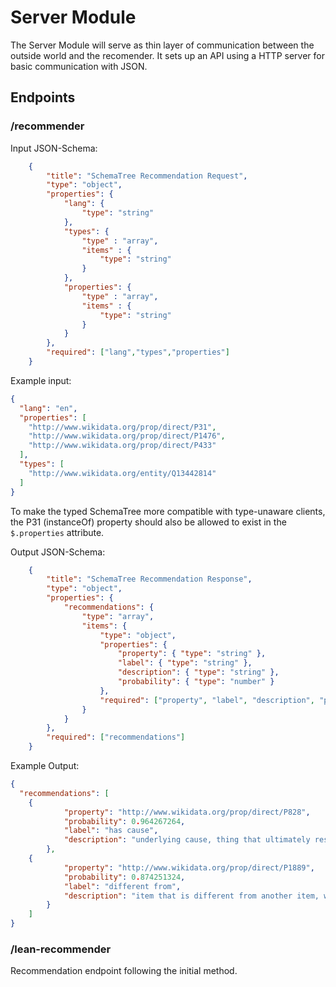 # Server Module

The Server Module will serve as thin layer of communication between the outside world and the
recomender. It sets up an API using a HTTP server for basic communication with JSON.

## Endpoints

### /recommender

Input JSON-Schema:

```json
    {
    	"title": "SchemaTree Recommendation Request",
    	"type": "object",
    	"properties": {
    		"lang": {
    			"type": "string"
    		},
    		"types": {
    			"type" : "array",
    			"items" : {
    				"type": "string"
    			}
    		},
    		"properties": {
    			"type" : "array",
    			"items" : {
    				"type": "string"
    			}
    		}
    	},
    	"required": ["lang","types","properties"]
    }
```

Example input: 

```json
{
  "lang": "en",
  "properties": [
    "http://www.wikidata.org/prop/direct/P31",
    "http://www.wikidata.org/prop/direct/P1476",
    "http://www.wikidata.org/prop/direct/P433"
  ],
  "types": [
    "http://www.wikidata.org/entity/Q13442814"
  ]
}
```

To make the typed SchemaTree more compatible with type-unaware clients, the P31 (instanceOf) property should also be allowed to exist in the `$.properties` attribute.

Output JSON-Schema:

```json
    {
    	"title": "SchemaTree Recommendation Response",
    	"type": "object",
    	"properties": {
			"recommendations": {
				"type": "array",
				"items": {
					"type": "object",
					"properties": {
						"property": { "type": "string" },
						"label": { "type": "string" },
						"description": { "type": "string" },
						"probability": { "type": "number" }
					},
    				"required": ["property", "label", "description", "probability"]
				}
			}
		},
    	"required": ["recommendations"]
	}
```

Example Output:

```json
{
  "recommendations": [
    {
			"property": "http://www.wikidata.org/prop/direct/P828",
			"probability": 0.964267264,
			"label": "has cause",
			"description": "underlying cause, thing that ultimately resulted in this effect"
		},
    {
			"property": "http://www.wikidata.org/prop/direct/P1889",
			"probability": 0.874251324,
			"label": "different from",
			"description": "item that is different from another item, with which it is often confused"
		}
	]
}
```

### /lean-recommender

Recommendation endpoint following the initial method.